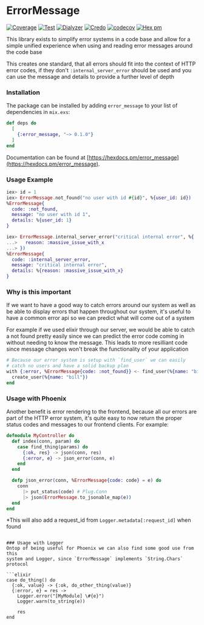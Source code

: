 ErrorMessage
===
[![Coverage](https://github.com/MikaAK/elixir_error_message/actions/workflows/coverage.yml/badge.svg)](https://github.com/MikaAK/elixir_error_message/actions/workflows/coverage.yml)
[![Test](https://github.com/MikaAK/elixir_error_message/actions/workflows/test.yml/badge.svg)](https://github.com/MikaAK/elixir_error_message/actions/workflows/test.yml)
[![Dialyzer](https://github.com/MikaAK/elixir_error_message/actions/workflows/dialyzer.yml/badge.svg)](https://github.com/MikaAK/elixir_error_message/actions/workflows/dialyzer.yml)
[![Credo](https://github.com/MikaAK/elixir_error_message/actions/workflows/credo.yml/badge.svg)](https://github.com/MikaAK/elixir_error_message/actions/workflows/credo.yml)
[![codecov](https://codecov.io/gh/MikaAK/error_message/branch/main/graph/badge.svg?token=RF4ASVG5PV)](https://codecov.io/gh/MikaAK/error_message)
[![Hex pm](http://img.shields.io/hexpm/v/error_message.svg?style=flat)](https://hex.pm/packages/error_message)

This library exists to simplify error systems in a code base
and allow for a simple unified experience when using and reading
error messages around the code base

This creates one standard, that all errors should fit into the context
of HTTP error codes, if they don't `:internal_server_error` should
be used and you can use the message and details to provide a further
level of depth

### Installation

The package can be installed by adding `error_message` to your list of dependencies in `mix.exs`:

```elixir
def deps do
  [
    {:error_message, "~> 0.1.0"}
  ]
end
```

Documentation can be found at [https://hexdocs.pm/error_message](https://hexdocs.pm/error_message).


### Usage Example

```elixir
iex> id = 1
iex> ErrorMessage.not_found("no user with id #{id}", %{user_id: id})
%ErrorMessage{
  code: :not_found,
  message: "no user with id 1",
  details: %{user_id: 1}
}

iex> ErrorMessage.internal_server_error("critical internal error", %{
...>   reason: :massive_issue_with_x
...> })
%ErrorMessage{
  code: :internal_server_error,
  message: "critical internal error",
  details: %{reason: :massive_issue_with_x}
}
```

### Why is this important
If we want to have a good way to catch errors around our system as well as be able to
display errors that happen throughout our system, it's useful to have a common error
api so we can predict what will come out of a system

For example if we used elixir through our server, we would be able to catch a not found
pretty easily since we can predict the error code coming in without needing to
know the message. This leads to more resilliant code since message changes won't break
the functionality of your application

```elixir
# Because our error system is setup with `find_user` we can easily
# catch no users and have a solid backup plan
with {:error, %ErrorMessage{code: :not_found}} <- find_user(%{name: "bill"}) do
  create_user(%{name: "bill"})
end
```

### Usage with Phoenix
Another benefit is error rendering to the frontend, because all our errors are part of
the HTTP error system, it's quite easy to now return the proper status codes and messages
to our frontend clients. For example:

```elixir
defmodule MyController do
  def index(conn, param) do
    case find_thing(params) do
      {:ok, res} -> json(conn, res)
      {:error, e} -> json_error(conn, e)
    end
  end

  defp json_error(conn, %ErrorMessage{code: code} = e) do
    conn
      |> put_status(code) # Plug.Conn
      |> json(ErrorMessage.to_jsonable_map(e))
  end
end
```
*This will also add a request_id from `Logger.metadata[:request_id]` when found
```

### Usage with Logger
Ontop of being useful for Phoenix we can also find some good use from this
system and Logger, since `ErrorMessage` implements `String.Chars` protocol

```elixir
case do_thing() do
  {:ok, value} -> {:ok, do_other_thing(value)}
  {:error, e} = res ->
    Logger.error("[MyModule] \#{e}")
    Logger.warn(to_string(e))

    res
end

```
